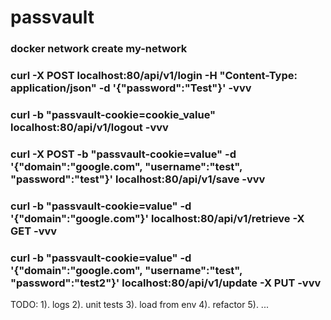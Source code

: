 # passvault

### docker network create my-network

### curl -X POST  localhost:80/api/v1/login  -H "Content-Type: application/json" -d '{"password":"Test"}' -vvv

### curl -b "passvault-cookie=cookie_value"  localhost:80/api/v1/logout -vvv

### curl -X POST -b "passvault-cookie=value" -d '{"domain":"google.com", "username":"test", "password":"test"}' localhost:80/api/v1/save -vvv

### curl -b "passvault-cookie=value" -d '{"domain":"google.com"}' localhost:80/api/v1/retrieve -X GET -vvv

### curl -b "passvault-cookie=value" -d '{"domain":"google.com", "username":"test", "password":"test2"}' localhost:80/api/v1/update -X PUT -vvv


TODO:
1). logs
2). unit tests
3). load from env
4). refactor
5). ...